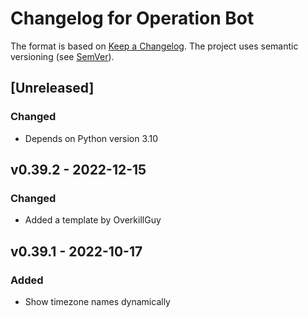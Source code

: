 # Changelog for Operation Bot


The format is based on [Keep a Changelog](https://keepachangelog.com/en/1.0.0/).
The project uses semantic versioning (see [SemVer](https://semver.org)).

## [Unreleased]

### Changed
- Depends on Python version 3.10

## v0.39.2 - 2022-12-15

### Changed
- Added a template by OverkillGuy

## v0.39.1 - 2022-10-17

### Added
- Show timezone names dynamically

